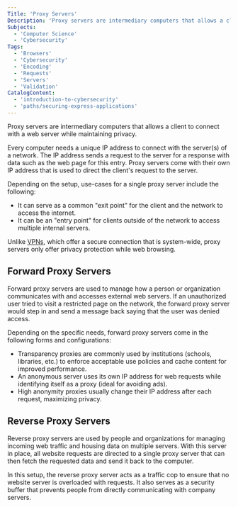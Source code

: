 ```yaml
---
Title: 'Proxy Servers'
Description: 'Proxy servers are intermediary computers that allows a client to connect with a web server while maintaining privacy.'
Subjects:
  - 'Computer Science'
  - 'Cybersecurity'
Tags:
  - 'Browsers'
  - 'Cybersecurity'
  - 'Encoding'
  - 'Requests'
  - 'Servers'
  - 'Validation'
CatalogContent:
  - 'introduction-to-cybersecurity'
  - 'paths/securing-express-applications'
---
```


<link rel="canonical" href="https://www.codecademy.com/resources/blog/what-is-a-proxy-server/" />

Proxy servers are intermediary computers that allows a client to connect with a web server while maintaining privacy.

Every computer needs a unique IP address to connect with the server(s) of a network. The IP address sends a request to the server for a response with data such as the web page for this entry. Proxy servers come with their own IP address that is used to direct the client's request to the server.

Depending on the setup, use-cases for a single proxy server include the following:

- It can serve as a common "exit point" for the client and the network to access the internet.
- It can be an "entry point" for clients outside of the network to access multiple internal servers.

Unlike [VPNs](https://www.codecademy.com/resources/blog/what-is-a-vpn/), which offer a secure connection that is system-wide, proxy servers only offer privacy protection while web browsing.

## Forward Proxy Servers

Forward proxy servers are used to manage how a person or organization communicates with and accesses external web servers. If an unauthorized user tried to visit a restricted page on the network, the forward proxy server would step in and send a message back saying that the user was denied access.

Depending on the specific needs, forward proxy servers come in the following forms and configurations:

- Transparency proxies are commonly used by institutions (schools, libraries, etc.) to enforce acceptable use policies and cache content for improved performance.
- An anonymous server uses its own IP address for web requests while identifying itself as a proxy (ideal for avoiding ads).
- High anonymity proxies usually change their IP address after each request, maximizing privacy.

## Reverse Proxy Servers

Reverse proxy servers are used by people and organizations for managing incoming web traffic
and housing data on multiple servers. With this server in place, all website requests are directed to a single proxy server that can then fetch the requested data and send it back to the computer.

In this setup, the reverse proxy server acts as a traffic cop to ensure that no website server is overloaded with requests. It also serves as a security buffer that prevents people from directly communicating with company servers.
